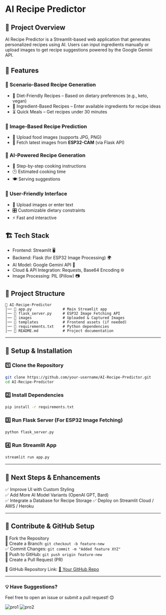 # AI Recipe Predictor

## 🚀 Project Overview
AI Recipe Predictor is a  Streamlit-based web application that generates personalized recipes using AI. Users can input ingredients manually or upload images to get recipe suggestions powered by the Google Gemini API.


## 🎯 Features

### 🔹 Scenario-Based Recipe Generation
- 🥗 Diet-Friendly Recipes – Based on dietary preferences (e.g., keto, vegan)
- 🍅 Ingredient-Based Recipes – Enter available ingredients for recipe ideas
- ⏳ Quick Meals – Get recipes under 30 minutes

### 🔹 Image-Based Recipe Prediction
- 📸 Upload food images (supports JPG, PNG)
- 🔄 Fetch latest images from **ESP32-CAM** (via Flask API)

### 🔹 AI-Powered Recipe Generation
- 📜 Step-by-step cooking instructions
- 🕒 Estimated cooking time
- 🍽️ Serving suggestions

### 🔹 User-Friendly Interface
- 🔼 Upload images or enter text
- 🎛️ Customizable dietary constraints
- ⚡ Fast and interactive


## 🏗️ Tech Stack
- Frontend: Streamlit 🖥️
- Backend: Flask (for ESP32 Image Processing) 🌍
- AI Model: Google Gemini API 🤖
- Cloud & API Integration: Requests, Base64 Encoding 🌐
- Image Processing: PIL (Pillow) 📷


## 📂 Project Structure
```
📂 AI-Recipe-Predictor
│── 📜 app.py              # Main Streamlit app
│── 📜 flask_server.py     # ESP32 Image Fetching API
│── 📂 images              # Uploaded & Captured Images
│── 📂 templates           # Frontend assets (if needed)
│── 📜 requirements.txt    # Python dependencies
│── 📜 README.md           # Project documentation
```

---

## 🔧 Setup & Installation
### 1️⃣ Clone the Repository
```bash
git clone https://github.com/your-username/AI-Recipe-Predictor.git
cd AI-Recipe-Predictor
```

### 2️⃣ Install Dependencies
```bash
pip install -r requirements.txt
```

### 3️⃣ Run Flask Server (For ESP32 Image Fetching)
```bash
python flask_server.py
```

### 4️⃣ Run Streamlit App
```bash
streamlit run app.py
```

---

## 📌 Next Steps & Enhancements
✅ Improve UI with Custom Styling  
✅ Add More AI Model Variants (OpenAI GPT, Bard)  
✅ Integrate a Database for Recipe Storage 
✅ Deploy on Streamlit Cloud / AWS / Heroku  

---

## 📝 Contribute & GitHub Setup
🌟 Fork the Repository  
📌 Create a Branch: `git checkout -b feature-new`  
✅ Commit Changes: `git commit -m "Added feature XYZ"`  
🚀 Push to GitHub: `git push origin feature-new`  
🔄 Create a Pull Request (PR) 

📌 GitHub Repository Link: [🔗 Your GitHub Repo](https://github.com/your-username/AI-Recipe-Predictor)  

---

### 💡 Have Suggestions?
Feel free to open an issue or submit a pull request! 😊


![pro1](https://github.com/user-attachments/assets/aabd57a6-8f3c-4701-b290-67c7c7420331)
![pro2](https://github.com/user-attachments/assets/304e2275-343c-4696-9510-9ae61397cc7a)
